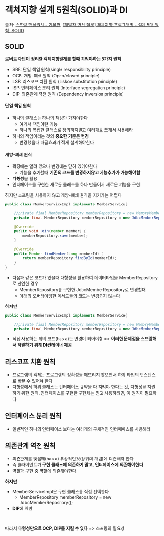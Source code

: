 # 객체지향 설계 5원칙(SOLID)과 DI

출처: [스프링 핵심원리 - 기본편](https://www.inflearn.com/course/%EC%8A%A4%ED%94%84%EB%A7%81-%ED%95%B5%EC%8B%AC-%EC%9B%90%EB%A6%AC-%EA%B8%B0%EB%B3%B8%ED%8E%B8/dashboard),  [[개발자 면접 질문] 객체지향 프로그래밍 - 설계 5대 원칙, SOLID](https://www.youtube.com/watch?v=KO2xdqOZSAs)

## SOLID

 **로버트 마틴이 정리한 객체지향설계를 할때 지켜야하는 5가지 원칙**
 
* SRP: 단일 책임 원칙(single responsibility principle)
* OCP: 개방-폐쇄 원칙 (Open/closed principle)
* LSP: 리스코프 치환 원칙 (Liskov substitution principle)
* ISP: 인터페이스 분리 원칙 (Interface segregation principle)
* DIP: 의존관계 역전 원칙 (Dependency inversion principle)

#### 단일 책임 원칙

* 하나의 클래스는 하나의 책임만 가져야한다
  * 여기서 책임이란 기능
  * 하나의 복잡한 클래스로 정의하지말고 여러개로 쪼개서 사용해라
* 하나의 책임이라는 것의 **중요한 기준은 변경**
  * 변경했을때 파급효과가 적게 설계해야한다

#### 개방-폐쇄 원칙

* 확장에는 열려 있으나 변경에는 닫혀 있어야한다
  * 기능을 추가할때 **기존의 코드를 변경하지않고 기능추가가 가능해야함**
* **다형성**을 활용
* 인터페이스를 구현한 새로운 클래스를 하나 만들어서 새로운 기능을 구현

하지만 스프링을 사용하지 않고 개방-폐쇄 원칙을 지키기는 어렵다

```java
public class MemberServiceImpl implements MemberService{

    //private final MemberRepository memberRepository = new MemoryMemberRepository();
    private final MemberRepository memberRepository = new JdbcMemberRepository();

    @Override
    public void join(Member member) {
        memberRepository.save(member);
    }

    @Override
    public Member findMember(Long memberId) {
        return memberRepository.findById(memberId);
    }
}
```

* 다음과 같은 코드가 있을때 다형성을 활용하여 데이터타입을 MemberRepository로 선언한 경우
  * MemberRepository를 구현한 JdbcMemberRepository로 변경할때
  * 아래의 오버라이딩한 메서드들의 코드는 변경되지 않는다

**하지만**

```java
public class MemberServiceImpl implements MemberService{

    //private final MemberRepository memberRepository = new MemoryMemberRepository();
    private final MemberRepository memberRepository = new JdbcMemberRepository();

```

* 직접 사용하는 위의 코드(has a)는 변경이 되어야함 => **이러한 문제점을 스프링해서 해결하기 위해 DI컨테이너 제공**

## 리스코프 치환 원칙

* 프로그램의 객체는 프로그램의 정확성을 깨뜨리지 않으면서 하위 타입의 인스턴스로 바꿀 수 있어야 한다
* 다형성에서 하위 클래스는 인터페이스 규약을 다 지켜야 한다는 것, 다형성을 지원하기 위한 원칙, 인터페이스를 구현한 구현체는 믿고 사용하려면, 이 원칙이 필요하다

## 인터페이스 분리 원칙

* 일반적인 하나의 인터페이스 보다는 여러개의 구체적인 인터페이스를 사용해라

## 의존관계 역전 원칙

* 의존관계를 맺을때(has a) 추상적인것(상위의 개념)에 의존해야 한다
* 즉 클라이언트가 **구현 클래스에 의존하지 말고, 인터페이스에 의존해야한다**
* 역할과 구현 중 역할에 의존해야한다

**하지만**

* MemberServiceImpl은 구현 클래스를 직접 선택한다
  * MemberRepository memberRepository = new JdbcMemberRepository();
* **DIP**에 위반

<br>

따라서 **다형성만으로 OCP, DIP를 지킬 수 없다** => 스프링의 필요성
 

